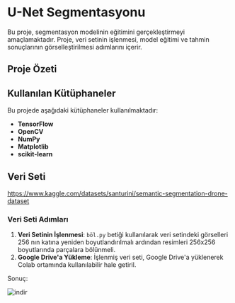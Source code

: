 # U-Net Segmentasyonu

Bu proje, segmentasyon modelinin eğitimini gerçekleştirmeyi amaçlamaktadır. Proje, veri setinin işlenmesi, model eğitimi ve tahmin sonuçlarının görselleştirilmesi adımlarını içerir.

## Proje Özeti

## Kullanılan Kütüphaneler

Bu projede aşağıdaki kütüphaneler kullanılmaktadır:

- **TensorFlow**
- **OpenCV**
- **NumPy**
- **Matplotlib**
- **scikit-learn**

## Veri Seti

https://www.kaggle.com/datasets/santurini/semantic-segmentation-drone-dataset

### Veri Seti Adımları

1. **Veri Setinin İşlenmesi**: `böl.py` betiği kullanılarak veri setindeki görselleri 256 nın katına yeniden boyutlandırılmalı ardından resimleri 256x256 boyutlarında parçalara bölünmeli.
2. **Google Drive'a Yükleme**: İşlenmiş veri seti, Google Drive'a yüklenerek Colab ortamında kullanılabilir hale getiril.

Sonuç:

![indir](https://github.com/user-attachments/assets/19897ea5-1f3d-41e7-85fe-cdb22dea0fd7)
